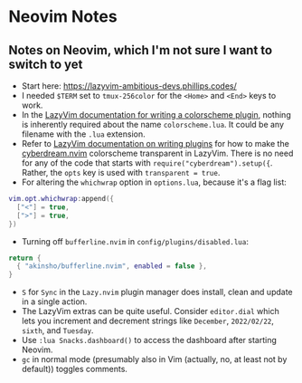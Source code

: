 # Neovim Notes
## Notes on Neovim, which I'm not sure I want to switch to yet

* Start here: https://lazyvim-ambitious-devs.phillips.codes/
* I needed `$TERM` set to `tmux-256color` for the `<Home>` and `<End>` keys to work.
* In the [LazyVim documentation for writing a colorscheme plugin](https://www.lazyvim.org/plugins/colorscheme), nothing is inherently required about the name `colorscheme.lua`. It could be any filename with the `.lua` extension.
* Refer to [LazyVim documentation on writing plugins](http://www.lazyvim.org/configuration/plugins) for how to make the [cyberdream.nvim](https://github.com/scottmckendry/cyberdream.nvim) colorscheme transparent in LazyVim. There is no need for any of the code that starts with `require("cyberdream").setup({`. Rather, the `opts` key is used with `transparent = true`.
* For altering the `whichwrap` option in `options.lua`, because it's a flag
  list:

```lua
vim.opt.whichwrap:append({
  ["<"] = true,
  [">"] = true,
})
``` 
* Turning off `bufferline.nvim` in `config/plugins/disabled.lua`:

```lua
return {
  { "akinsho/bufferline.nvim", enabled = false },
}
```
* `S` for `Sync` in the `Lazy.nvim` plugin manager does install, clean and update in a single action.
* The LazyVim extras can be quite useful. Consider `editor.dial` which lets you increment and decrement strings like `December`, `2022/02/22`, `sixth`, and `Tuesday`.
* Use `:lua Snacks.dashboard()` to access the dashboard after starting Neovim.
* `gc` in normal mode (presumably also in Vim (actually, no, at least not by default)) toggles comments.
